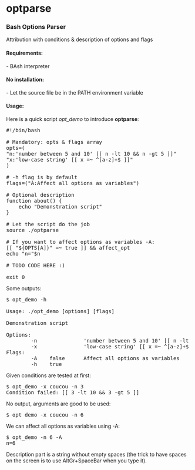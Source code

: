 # optparse
<h3>Bash Options Parser</h3>

Attribution with conditions & description of options and flags

<h4>Requirements:</h4>
  - BAsh interpreter

<h4>No installation:</h4>
  - Let the source file be in the PATH environment variable

<h4>Usage:</h4>

Here is a quick script <i>opt_demo</i> to introduce <b>optparse</b>:
<pre>
#!/bin/bash

# Mandatory: opts & flags array
opts=(
"n:'number between 5 and 10' [[ n -lt 10 && n -gt 5 ]]"
"x:'low-case string' [[ x =~ ^[a-z]+$ ]]"
)

# -h flag is by default
flags=("A:Affect all options as variables")

# Optional description
function about() {
    echo "Demonstration script"
}

# Let the script do the job
source ./optparse

# If you want to affect options as variables -A:
[[ "${OPTS[A]}" =~ true ]] && affect_opt
echo "n="$n

# TODO CODE HERE :)

exit 0
</pre>

Some outputs:
<pre>
$ opt_demo -h

Usage: ./opt_demo [options] [flags]

Demonstration script

Options:
        -n               'number between 5 and 10' [[ n -lt 10 && n -gt 5 ]]
        -x               'low-case string' [[ x =~ ^[a-z]+$ ]]   
Flags:
        -A    false      Affect all options as variables     
        -h    true
</pre>

Given conditions are tested at first:
<pre>
$ opt_demo -x coucou -n 3
Condition failed: [[ 3 -lt 10 && 3 -gt 5 ]]
</pre>

No output, arguments are good to be used:
<pre>
$ opt_demo -x coucou -n 6
</pre>

We can affect all options as variables using -A:
<pre>
$ opt_demo -n 6 -A
n=6
</pre>

Description part is a string without empty spaces (the trick to have spaces on the screen is to use AltGr+SpaceBar when you type it).
